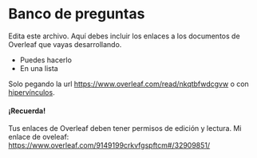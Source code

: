 # Banco de preguntas
Edita este archivo. Aquí debes incluir los enlaces a los documentos de Overleaf que vayas desarrollando.

* Puedes hacerlo
* En una lista

Solo pegando la url https://www.overleaf.com/read/nkqtbfwdcgvw o con [hipervínculos](https://www.overleaf.com/read/nkqtbfwdcgvw).

#### ¡Recuerda!
Tus enlaces de Overleaf deben tener permisos de edición y lectura.
Mi enlace de oveleaf:
https://www.overleaf.com/9149199crkvfgspftcm#/32909851/
